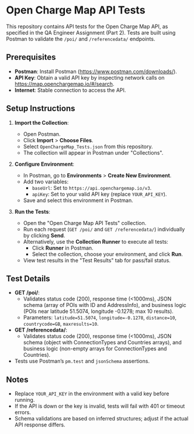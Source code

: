 # Open Charge Map API Tests

This repository contains API tests for the Open Charge Map API, as specified in the QA Engineer Assignment (Part 2). Tests are built using Postman to validate the `/poi/` and `/referencedata/` endpoints.

## Prerequisites
- **Postman**: Install Postman (https://www.postman.com/downloads/).
- **API Key**: Obtain a valid API key by inspecting network calls on https://map.openchargemap.io/#/search.
- **Internet**: Stable connection to access the API.

## Setup Instructions
1. **Import the Collection**:
   - Open Postman.
   - Click **Import** > **Choose Files**.
   - Select `OpenChargeMap_Tests.json` from this repository.
   - The collection will appear in Postman under "Collections".

2. **Configure Environment**:
   - In Postman, go to **Environments** > **Create New Environment**.
   - Add two variables:
     - `baseUrl`: Set to `https://api.openchargemap.io/v3`.
     - `apiKey`: Set to your valid API key (replace `YOUR_API_KEY`).
   - Save and select this environment in Postman.

3. **Run the Tests**:
   - Open the "Open Charge Map API Tests" collection.
   - Run each request (`GET /poi/` and `GET /referencedata/`) individually by clicking **Send**.
   - Alternatively, use the **Collection Runner** to execute all tests:
     - Click **Runner** in Postman.
     - Select the collection, choose your environment, and click **Run**.
   - View test results in the "Test Results" tab for pass/fail status.

## Test Details
- **GET /poi/**:
  - Validates status code (200), response time (<1000ms), JSON schema (array of POIs with ID and AddressInfo), and business logic (POIs near latitude 51.5074, longitude -0.1278; max 10 results).
  - Parameters: `latitude=51.5074`, `longitude=-0.1278`, `distance=10`, `countrycode=GB`, `maxresults=10`.
- **GET /referencedata/**:
  - Validates status code (200), response time (<1000ms), JSON schema (object with ConnectionTypes and Countries arrays), and business logic (non-empty arrays for ConnectionTypes and Countries).
- Tests use Postman’s `pm.test` and `jsonSchema` assertions.

## Notes
- Replace `YOUR_API_KEY` in the environment with a valid key before running.
- If the API is down or the key is invalid, tests will fail with 401 or timeout errors.
- Schema validations are based on inferred structures; adjust if the actual API response differs.
